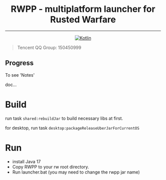 <div align="center">
<h1> RWPP - multiplatform launcher for Rusted Warfare </h1>

----
[![Kotlin](https://img.shields.io/badge/kotlin-1.9.0-blue.svg?logo=kotlin)](http://kotlinlang.org)

</div>

> Tencent QQ Group: 150450999

## Progress

To see 'Notes'

doc...

# Build
run task `shared:rebuildJar` to build necessary libs at first.

for desktop, run task `desktop:packageReleaseUberJarForCurrentOS`

# Run
- install Java 17
- Copy RWPP to your rw root directory.
- Run launcher.bat (you may need to change the rwpp jar name)